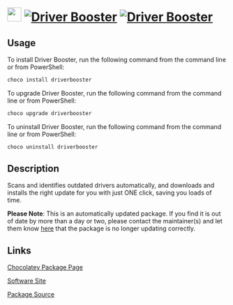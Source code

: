 ﻿# <img src="https://cdn.jsdelivr.net/gh/mkevenaar/chocolatey-packages@580b0e631ec03613aef37d7ef4140ed3c091cf28/icons/driverbooster.png" width="32" height="32"/> [![Driver Booster](https://img.shields.io/chocolatey/v/driverbooster.svg?label=Driver+Booster)](https://community.chocolatey.org/packages/driverbooster) [![Driver Booster](https://img.shields.io/chocolatey/dt/driverbooster.svg)](https://community.chocolatey.org/packages/driverbooster)

## Usage

To install Driver Booster, run the following command from the command line or from PowerShell:

```powershell
choco install driverbooster
```

To upgrade Driver Booster, run the following command from the command line or from PowerShell:

```powershell
choco upgrade driverbooster
```

To uninstall Driver Booster, run the following command from the command line or from PowerShell:

```powershell
choco uninstall driverbooster
```

## Description

Scans and identifies outdated drivers automatically, and downloads and installs the right update for you with just ONE click, saving you loads of time.

**Please Note**: This is an automatically updated package. If you find it is
out of date by more than a day or two, please contact the maintainer(s) and
let them know [here](https://github.com/mkevenaar/chocolatey-packages/issues) that the package is no longer updating correctly.


## Links

[Chocolatey Package Page](https://community.chocolatey.org/packages/driverbooster)

[Software Site](http://www.iobit.com/driver-booster.php)

[Package Source](https://github.com/mkevenaar/chocolatey-packages/tree/master/automatic/driverbooster)

